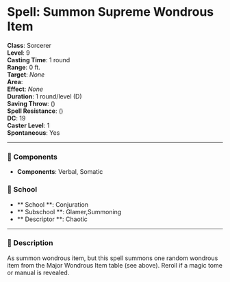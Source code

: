 
# Spell: Summon Supreme Wondrous Item
**Class**: Sorcerer  
**Level**: 9  
**Casting Time**: 1 round  
**Range**: 0 ft.  
**Target**: _None_  
**Area**:   
**Effect**: _None_  
**Duration**: 1 round/level (D)  
**Saving Throw**:  ()  
**Spell Resistance**:  ()  
**DC**: 19  
**Caster Level**: 1  
**Spontaneous**: Yes

---

### 🔮 Components
- **Components**: Verbal, Somatic

### 🏫 School
- ** School **: Conjuration
- ** Subschool **: Glamer,Summoning
- ** Descriptor **: Chaotic
---

### 📜 Description
As summon wondrous item, but this spell summons one random wondrous item from the Major Wondrous Item table (see above). Reroll if a magic tome or manual is revealed.
